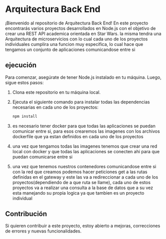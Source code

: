 # Arquitectura Back End

¡Bienvenido al repositorio de Arquitectura Back End! En este proyecto encontrarás varios proyectos desarrollados en Node.js con el objetivo de crear una REST API academica orientada en Star Wars. la misma tendra una Arquitectura de microservicios con lo cual cada uno de los proyectos individuales cumplira una funcion muy especifica, lo cual hace que tengamos un conjunto de aplicaciones comunicandose entre si


## ejecución

Para comenzar, asegúrate de tener Node.js instalado en tu máquina. Luego, sigue estos pasos:

1. Clona este repositorio en tu máquina local.
2. Ejecuta el siguiente comando para instalar todas las dependencias necesarias en cada uno de los proyectos:

   ```bash
   npm install

3. es necesario tener docker para que todas las aplicaciones se puedan comunicar entre si, para esos crearemos las imagenes con los archivos dockerfile que ya estan definidos en cada uno de los proyectos

4. una vez que tengamos todas las imagenes tenemos que crear una red local con docker y que todas las aplicaciones se conecten ahi para que puedan comunicarse entre si

5.  una vez que tenemos nuestros contenedores comunicandose entre si con la red que creamos podemos hacer peticiones get a las rutas definidas en el gateway y este las va a redireccionar a cada uno de los proyectos(dependiendo de a que ruta se llame), cada uno de estos proyectos va a realizar una consulta a la base de datos que a su vez esta manejando su propia logica ya que tambien es un proyecto individual


## Contribución

Si quieren contribuir a este proyecto,  estoy abierto a mejoras, correcciones de errores y nuevas funcionalidades.


